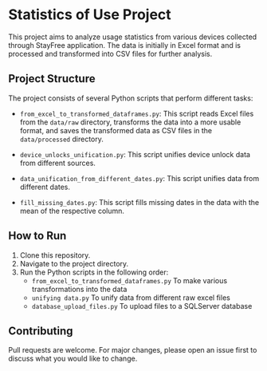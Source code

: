 # Statistics of Use Project

This project aims to analyze usage statistics from various devices collected through StayFree application. The data is initially in Excel format and is processed and transformed into CSV files for further analysis.

## Project Structure

The project consists of several Python scripts that perform different tasks:

- `from_excel_to_transformed_dataframes.py`: This script reads Excel files from the `data/raw` directory, transforms the data into a more usable format, and saves the transformed data as CSV files in the `data/processed` directory.

- `device_unlocks_unification.py`: This script unifies device unlock data from different sources.

- `data_unification_from_different_dates.py`: This script unifies data from different dates.

- `fill_missing_dates.py`: This script fills missing dates in the data with the mean of the respective column.

## How to Run

1. Clone this repository.
2. Navigate to the project directory.
3. Run the Python scripts in the following order:
    - `from_excel_to_transformed_dataframes.py` To make various transformations into the data
    - `unifying data.py` To unify data from different raw excel files
    - `database_upload_files.py`  To upload files to a SQLServer database

## Contributing

Pull requests are welcome. For major changes, please open an issue first to discuss what you would like to change.
